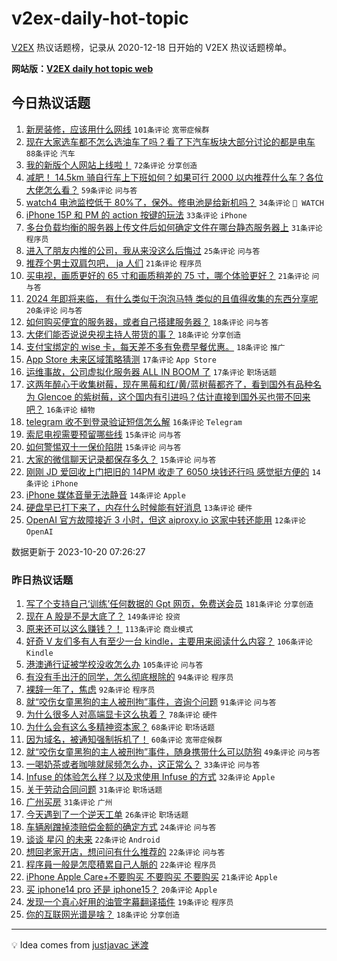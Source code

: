 # v2ex-daily-hot-topic

[V2EX](https://www.v2ex.com/) 热议话题榜，记录从 2020-12-18 日开始的 V2EX 热议话题榜单。

**网站版：[V2EX daily hot topic web](https://boojack.github.io/v2ex-daily-hot-topic-web/)**

## 今日热议话题

<!-- TODAY BEGIN -->

1. [新房装修，应该用什么网线](https://www.v2ex.com/t/983669) `101条评论` `宽带症候群`
1. [现在大家选车都不怎么选油车了吗？看了下汽车板块大部分讨论的都是电车](https://www.v2ex.com/t/983745) `88条评论` `汽车`
1. [我的新版个人网站上线啦！](https://www.v2ex.com/t/983646) `72条评论` `分享创造`
1. [减肥！ 14.5km 骑自行车上下班如何？如果可行 2000 以内推荐什么车？各位大佬怎么看？](https://www.v2ex.com/t/983676) `59条评论` `问与答`
1. [watch4 电池监控低于 80%了，保外。修电池是给新机吗？](https://www.v2ex.com/t/983665) `34条评论` ` WATCH`
1. [iPhone 15P 和 PM 的 action 按键的玩法](https://www.v2ex.com/t/983755) `33条评论` `iPhone`
1. [多台负载均衡的服务器上传文件后如何确定文件在哪台静态服务器上](https://www.v2ex.com/t/983729) `31条评论` `程序员`
1. [进入了朋友内推的公司，我从来没这么后悔过](https://www.v2ex.com/t/983722) `25条评论` `问与答`
1. [推荐个男士双肩包吧， ja 人们](https://www.v2ex.com/t/983741) `21条评论` `程序员`
1. [买电视，画质更好的 65 寸和画质稍差的 75 寸，哪个体验更好？](https://www.v2ex.com/t/983698) `21条评论` `问与答`
1. [2024 年即将来临， 有什么类似于泡泡马特 类似的且值得收集的东西分享呢](https://www.v2ex.com/t/983780) `20条评论` `问与答`
1. [如何购买便宜的服务器，或者自己搭建服务器？](https://www.v2ex.com/t/983802) `18条评论` `问与答`
1. [大佬们能否说说央视主持人带货的事？](https://www.v2ex.com/t/983711) `18条评论` `分享创造`
1. [支付宝绑定的 wise 卡，每天差不多有免费早餐优惠。](https://www.v2ex.com/t/983645) `18条评论` `推广`
1. [App Store 未来区域策略猜测](https://www.v2ex.com/t/983772) `17条评论` `App Store`
1. [运维事故，公司虚拟化服务器 ALL IN BOOM 了](https://www.v2ex.com/t/983760) `17条评论` `职场话题`
1. [这两年醉心于收集树莓，现在黑莓和红/黄/蓝树莓都齐了，看到国外有品种名为 Glencoe 的紫树莓，这个国内有引进吗？估计直接到国外买也带不回来吧？](https://www.v2ex.com/t/983797) `16条评论` `植物`
1. [telegram 收不到登录验证短信怎么解](https://www.v2ex.com/t/983714) `16条评论` `Telegram`
1. [索尼电视需要预留哪些线](https://www.v2ex.com/t/983769) `15条评论` `问与答`
1. [如何警惕双十一保价陷阱](https://www.v2ex.com/t/983767) `15条评论` `问与答`
1. [大家的微信聊天记录都保存多久？](https://www.v2ex.com/t/983655) `15条评论` `问与答`
1. [刚刚 JD 爱回收上门把旧的 14PM 收走了 6050 块钱还行吗 感觉挺方便的](https://www.v2ex.com/t/983795) `14条评论` `iPhone`
1. [iPhone 媒体音量无法静音](https://www.v2ex.com/t/983664) `14条评论` `Apple`
1. [硬盘早已打下来了，内存什么时候能有好消息](https://www.v2ex.com/t/983732) `13条评论` `硬件`
1. [OpenAI 官方故障接近 3 小时，但这 aiproxy.io 这家中转还能用](https://www.v2ex.com/t/983716) `12条评论` `OpenAI`

数据更新于 2023-10-20 07:26:27

<!-- TODAY END -->

### 昨日热议话题

<!-- YESTERDAY BEGIN -->

1. [写了个支持自己‘训练’任何数据的 Gpt 网页，免费送会员](https://www.v2ex.com/t/983404) `181条评论` `分享创造`
1. [现在 A 股是不是大底了？](https://www.v2ex.com/t/983365) `149条评论` `投资`
1. [原来还可以这么赚钱？！](https://www.v2ex.com/t/983344) `113条评论` `商业模式`
1. [好奇 V 友们多有人有至少一台 kindle，主要用来阅读什么内容？](https://www.v2ex.com/t/983414) `106条评论` `Kindle`
1. [港澳通行证被学校没收怎么办](https://www.v2ex.com/t/983522) `105条评论` `问与答`
1. [有没有手出汗的同学，怎么彻底根除的](https://www.v2ex.com/t/983499) `94条评论` `程序员`
1. [裸辞一年了，焦虑](https://www.v2ex.com/t/983360) `92条评论` `程序员`
1. [就“咬伤女童黑狗的主人被刑拘”事件，咨询个问题](https://www.v2ex.com/t/983371) `91条评论` `问与答`
1. [为什么很多人对高端显卡这么执着？](https://www.v2ex.com/t/983407) `78条评论` `硬件`
1. [为什么会有这么多精神资本家？](https://www.v2ex.com/t/983364) `68条评论` `职场话题`
1. [因为域名，被通知强制拆机了！](https://www.v2ex.com/t/983333) `60条评论` `宽带症候群`
1. [就“咬伤女童黑狗的主人被刑拘”事件，随身携带什么可以防狗](https://www.v2ex.com/t/983473) `49条评论` `问与答`
1. [一喝奶茶或者咖啡就尿频怎么办，这正常么？](https://www.v2ex.com/t/983521) `33条评论` `问与答`
1. [Infuse 的体验怎么样？以及求使用 Infuse 的方式](https://www.v2ex.com/t/983468) `32条评论` `Apple`
1. [关于劳动合同问题](https://www.v2ex.com/t/983406) `31条评论` `职场话题`
1. [广州买房](https://www.v2ex.com/t/983391) `31条评论` `广州`
1. [今天遇到了一个逆天工单](https://www.v2ex.com/t/983526) `26条评论` `职场话题`
1. [车辆剐蹭掉漆赔偿金额的确定方式](https://www.v2ex.com/t/983346) `24条评论` `问与答`
1. [谈谈 星闪 的未来](https://www.v2ex.com/t/983630) `22条评论` `Android`
1. [想回老家开店，想问问有什么推荐的](https://www.v2ex.com/t/983386) `22条评论` `问与答`
1. [程序員一般是怎麼積累自己人脈的](https://www.v2ex.com/t/983353) `22条评论` `程序员`
1. [iPhone Apple Care+不要购买 不要购买 不要购买](https://www.v2ex.com/t/983570) `21条评论` `Apple`
1. [买 iphone14 pro 还是 iphone15？](https://www.v2ex.com/t/983341) `20条评论` `Apple`
1. [发现一个真心好用的油管字幕翻译插件](https://www.v2ex.com/t/983506) `19条评论` `程序员`
1. [你的互联网光谱是啥？](https://www.v2ex.com/t/983367) `18条评论` `分享创造`

<!-- YESTERDAY END -->

---

💡 Idea comes from [justjavac 迷渡](https://github.com/justjavac/)
